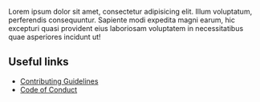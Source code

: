 Lorem ipsum dolor sit amet, consectetur adipisicing elit. Illum voluptatum, perferendis consequuntur. Sapiente modi expedita magni earum, hic excepturi quasi provident eius laboriosam voluptatem in necessitatibus quae asperiores incidunt ut!

## Useful links

* [Contributing Guidelines](https://ggirelli.github.io/gpseq_ce/contributing)
* [Code of Conduct](https://ggirelli.github.io/gpseq_ce/code_of_conduct)